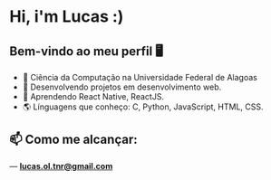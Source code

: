 # Hi, i'm Lucas :)
##   Bem-vindo ao meu perfil 🖥

- 📘 Ciência da Computação na Universidade Federal de Alagoas
- 🔭 Desenvolvendo projetos em desenvolvimento web.
- 🌱 Aprendendo React Native, ReactJS.
- 🌎 Línguagens que conheço: C, Python, JavaScript, HTML, CSS.

## 📫 Como me alcançar:
— **lucas.ol.tnr@gmail.com**
